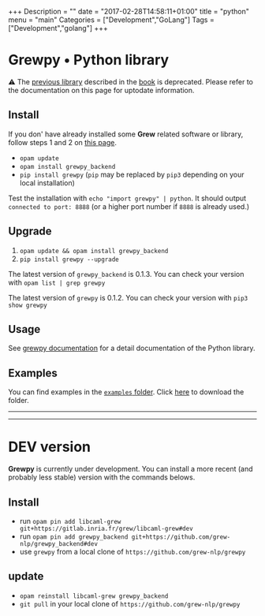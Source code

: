 +++
Description = ""
date = "2017-02-28T14:58:11+01:00"
title = "python"
menu = "main"
Categories = ["Development","GoLang"]
Tags = ["Development","golang"]
+++

# Grewpy • Python library

:warning: The [previous library](../python_2018) described in the [book](https://www.wiley.com/en-fr/Application+of+Graph+Rewriting+to+Natural+Language+Processing-p-9781119522348) is deprecated. Please refer to the documentation on this page for uptodate information. 

## Install

If you don' have already installed some **Grew** related software or library, follow steps 1 and 2 on [this page](../install).

 - `opam update`
 - `opam install grewpy_backend`
 - `pip install grewpy` (`pip` may be replaced by `pip3` depending on your local installation)

Test the installation with `echo "import grewpy" | python`. It should output `connected to port: 8888` (or a higher port number if `8888` is already used.)

## Upgrade

1. `opam update && opam install grewpy_backend`
2. `pip install grewpy --upgrade`

The latest version of `grewpy_backend` is 0.1.3. You can check your version with `opam list | grep grewpy`

The latest version of `grewpy` is 0.1.2. You can check your version with `pip3 show grewpy`


## Usage

See [grewpy documentation](https://grew.fr/python) for a detail documentation of the Python library.

## Examples

You can find examples in the [`examples` folder](https://github.com/grew-nlp/grewpy/tree/master/examples).
Click [here](https://downgit.github.io/#/home?url=https://github.com/grew-nlp/grewpy/tree/master/examples) to download the folder.



---
---
# DEV version

**Grewpy** is currently under development. You can install a more recent (and probably less stable) version with the commands belows.

## Install

 - run `opam pin add libcaml-grew git+https://gitlab.inria.fr/grew/libcaml-grew#dev`
 - run `opam pin add grewpy_backend git+https://github.com/grew-nlp/grewpy_backend#dev`
 - use `grewpy` from a local clone of `https://github.com/grew-nlp/grewpy`

## update

 - `opam reinstall libcaml-grew grewpy_backend`
 - `git pull` in your local clone of `https://github.com/grew-nlp/grewpy`


